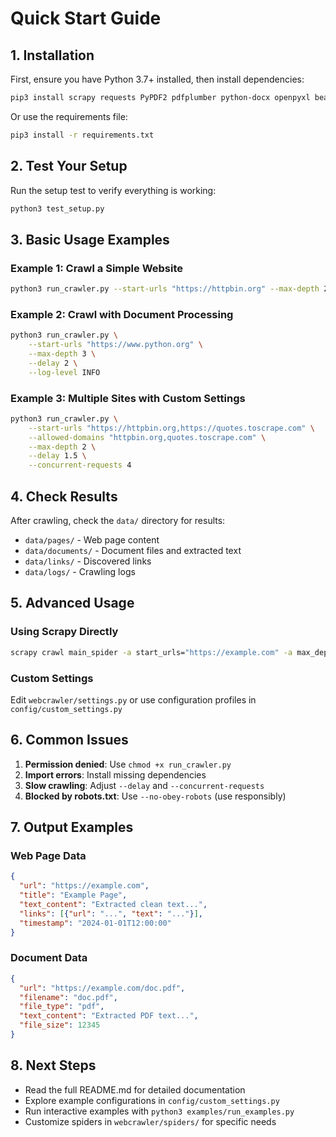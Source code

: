 # Quick Start Guide

## 1. Installation

First, ensure you have Python 3.7+ installed, then install dependencies:

```bash
pip3 install scrapy requests PyPDF2 pdfplumber python-docx openpyxl beautifulsoup4 lxml selenium fake-useragent
```

Or use the requirements file:

```bash
pip3 install -r requirements.txt
```

## 2. Test Your Setup

Run the setup test to verify everything is working:

```bash
python3 test_setup.py
```

## 3. Basic Usage Examples

### Example 1: Crawl a Simple Website

```bash
python3 run_crawler.py --start-urls "https://httpbin.org" --max-depth 2
```

### Example 2: Crawl with Document Processing

```bash
python3 run_crawler.py \
    --start-urls "https://www.python.org" \
    --max-depth 3 \
    --delay 2 \
    --log-level INFO
```

### Example 3: Multiple Sites with Custom Settings

```bash
python3 run_crawler.py \
    --start-urls "https://httpbin.org,https://quotes.toscrape.com" \
    --allowed-domains "httpbin.org,quotes.toscrape.com" \
    --max-depth 2 \
    --delay 1.5 \
    --concurrent-requests 4
```

## 4. Check Results

After crawling, check the `data/` directory for results:

- `data/pages/` - Web page content
- `data/documents/` - Document files and extracted text
- `data/links/` - Discovered links
- `data/logs/` - Crawling logs

## 5. Advanced Usage

### Using Scrapy Directly

```bash
scrapy crawl main_spider -a start_urls="https://example.com" -a max_depth=3
```

### Custom Settings

Edit `webcrawler/settings.py` or use configuration profiles in `config/custom_settings.py`

## 6. Common Issues

1. **Permission denied**: Use `chmod +x run_crawler.py`
2. **Import errors**: Install missing dependencies
3. **Slow crawling**: Adjust `--delay` and `--concurrent-requests`
4. **Blocked by robots.txt**: Use `--no-obey-robots` (use responsibly)

## 7. Output Examples

### Web Page Data
```json
{
  "url": "https://example.com",
  "title": "Example Page", 
  "text_content": "Extracted clean text...",
  "links": [{"url": "...", "text": "..."}],
  "timestamp": "2024-01-01T12:00:00"
}
```

### Document Data
```json
{
  "url": "https://example.com/doc.pdf",
  "filename": "doc.pdf",
  "file_type": "pdf", 
  "text_content": "Extracted PDF text...",
  "file_size": 12345
}
```

## 8. Next Steps

- Read the full README.md for detailed documentation
- Explore example configurations in `config/custom_settings.py`
- Run interactive examples with `python3 examples/run_examples.py`
- Customize spiders in `webcrawler/spiders/` for specific needs
